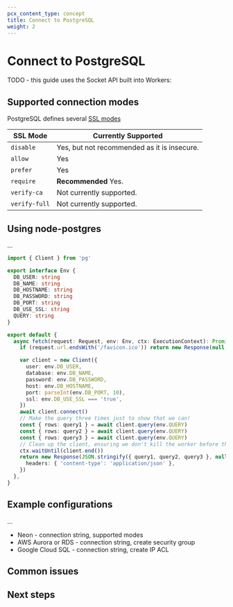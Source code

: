 ```yaml
---
pcx_content_type: concept
title: Connect to PostgreSQL
weight: 2
---
```


# Connect to PostgreSQL

TODO - this guide uses the Socket API built into Workers:


## Supported connection modes

PostgreSQL defines several [SSL modes](https://www.postgresql.org/docs/current/libpq-ssl.html) 


| SSL Mode          | Currently Supported                         |
| ------------------| ------------------------------------------- |
| `disable`         | Yes, but not recommended as it is insecure. |
| `allow`           | Yes                                         |
| `prefer`          | Yes                                         |
| `require`         | **Recommended** Yes.                        |
| `verify-ca`       | Not currently supported.                    |
| `verify-full`     | Not currently supported.                    | 

## Using node-postgres

...

```ts
import { Client } from 'pg'

export interface Env {
  DB_USER: string
  DB_NAME: string
  DB_HOSTNAME: string
  DB_PASSWORD: string
  DB_PORT: string
  DB_USE_SSL: string
  QUERY: string
}

export default {
  async fetch(request: Request, env: Env, ctx: ExecutionContext): Promise<Response> {
    if (request.url.endsWith('/favicon.ico')) return new Response(null, { status: 404 })

    var client = new Client({
      user: env.DB_USER,
      database: env.DB_NAME,
      password: env.DB_PASSWORD,
      host: env.DB_HOSTNAME,
      port: parseInt(env.DB_PORT, 10),
      ssl: env.DB_USE_SSL === 'true',
    })
    await client.connect()
    // Make the query three times just to show that we can!
    const { rows: query1 } = await client.query(env.QUERY)
    const { rows: query2 } = await client.query(env.QUERY)
    const { rows: query3 } = await client.query(env.QUERY)
    // Clean up the client, ensuring we don't kill the worker before that is completed.
    ctx.waitUntil(client.end())
    return new Response(JSON.stringify({ query1, query2, query3 }, null, 2), {
      headers: { 'content-type': 'application/json' },
    })
  },
}
```

## Example configurations

...

* Neon - connection string, supported modes
* AWS Aurora or RDS - connection string, create security group
* Google Cloud SQL - connection string, create IP ACL

## Common issues 

## Next steps